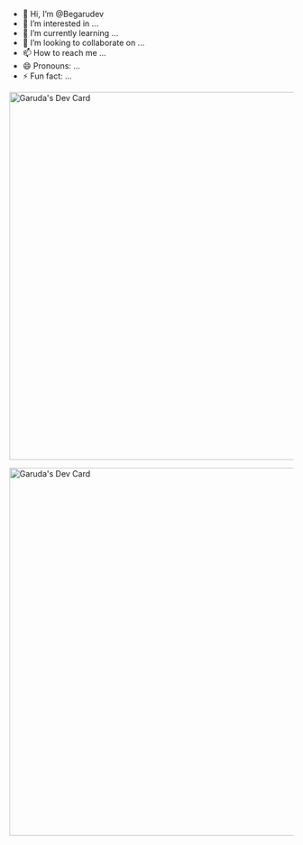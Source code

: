 - 👋 Hi, I’m @Begarudev
- 👀 I’m interested in ...
- 🌱 I’m currently learning ...
- 💞️ I’m looking to collaborate on ...
- 📫 How to reach me ...
- 😄 Pronouns: ...
- ⚡ Fun fact: ...

<!---
Begarudev/Begarudev is a ✨ special ✨ repository because its `README.md` (this file) appears on your GitHub profile.
You can click the Preview link to take a look at your changes.
--->
<a href="https://app.daily.dev/garudev"><img src="https://api.daily.dev/devcards/v2/8KQaWU94PN9HJ2cM2fmE3.png?type=wide&r=qbk&theme=dark" width="652" alt="Garuda's Dev Card"/></a>

<a href="https://app.daily.dev/garudev"><img src="https://api.daily.dev/devcards/v2/8KQaWU94PN9HJ2cM2fmE3.png?type=wide&r=qbk" width="652" alt="Garuda's Dev Card"/></a>
